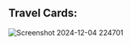 ## Travel Cards:

![Screenshot 2024-12-04 224701](https://github.com/user-attachments/assets/adca6637-2b83-44a2-bc55-6b9c76a3ace0)
